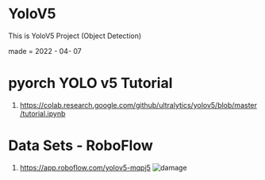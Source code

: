 # YoloV5
This is YoloV5 Project (Object Detection)

made = 2022 - 04- 07



# pyorch YOLO v5 Tutorial
1. https://colab.research.google.com/github/ultralytics/yolov5/blob/master/tutorial.ipynb

# Data Sets - RoboFlow
1. https://app.roboflow.com/yolov5-mqpj5
![damage](https://user-images.githubusercontent.com/96514378/167980465-550687e1-ad98-4c1f-804c-ff6cedd7b359.PNG)
